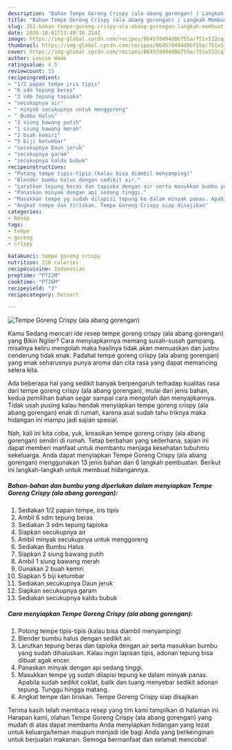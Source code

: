```yaml
---
description: "Bahan Tempe Goreng Crispy (ala abang gorengan) | Langkah Membuat Tempe Goreng Crispy (ala abang gorengan) Yang Sempurna"
title: "Bahan Tempe Goreng Crispy (ala abang gorengan) | Langkah Membuat Tempe Goreng Crispy (ala abang gorengan) Yang Sempurna"
slug: 261-bahan-tempe-goreng-crispy-ala-abang-gorengan-langkah-membuat-tempe-goreng-crispy-ala-abang-gorengan-yang-sempurna
date: 2020-10-01T13:49:16.214Z
image: https://img-global.cpcdn.com/recipes/86457d494d8b755a/751x532cq70/tempe-goreng-crispy-ala-abang-gorengan-foto-resep-utama.jpg
thumbnail: https://img-global.cpcdn.com/recipes/86457d494d8b755a/751x532cq70/tempe-goreng-crispy-ala-abang-gorengan-foto-resep-utama.jpg
cover: https://img-global.cpcdn.com/recipes/86457d494d8b755a/751x532cq70/tempe-goreng-crispy-ala-abang-gorengan-foto-resep-utama.jpg
author: Louise Wade
ratingvalue: 4.5
reviewcount: 15
recipeingredient:
- "1/2 papan tempe iris tipis"
- "6 sdm tepung beras"
- "3 sdm tepung tapioka"
- "secukupnya air"
- " minyak secukupnya untuk menggoreng"
- " Bumbu Halus"
- "2 siung bawang putih"
- "1 siung bawang merah"
- "2 buah kemiri"
- "5 biji ketumbar"
- "secukupnya Daun jeruk"
- "secukupnya garam"
- "secukupnya kaldu bubuk"
recipeinstructions:
- "Potong tempe tipis-tipis (kalau bisa diambil menyamping)"
- "Blender bumbu halus dengan sedikit air."
- "Larutkan tepung beras dan tapioka dengan air serta masukkan bumbu yang sudah dihaluskan. Kalau ingin lapisan tipis, adonan tepung bisa dibuat agak encer."
- "Panaskan minyak dengan api sedang tinggi."
- "Masukkan tempe yg sudah dilapisi tepung ke dalam minyak panas. Apabila sudah sedikit coklat, balik dan tuang menyebar sedikit adonan tepung. Tunggu hingga matang."
- "Angkat tempe dan tiriskan. Tempe Goreng Crispy siap disajikan"
categories:
- Resep
tags:
- tempe
- goreng
- crispy

katakunci: tempe goreng crispy 
nutrition: 210 calories
recipecuisine: Indonesian
preptime: "PT22M"
cooktime: "PT36M"
recipeyield: "3"
recipecategory: Dessert

---
```



![Tempe Goreng Crispy (ala abang gorengan)](https://img-global.cpcdn.com/recipes/86457d494d8b755a/751x532cq70/tempe-goreng-crispy-ala-abang-gorengan-foto-resep-utama.jpg)

Kamu Sedang mencari ide resep tempe goreng crispy (ala abang gorengan) yang Bikin Ngiler? Cara menyiapkannya memang susah-susah gampang. misalnya keliru mengolah maka hasilnya tidak akan memuaskan dan justru cenderung tidak enak. Padahal tempe goreng crispy (ala abang gorengan) yang enak seharusnya punya aroma dan cita rasa yang dapat memancing selera kita.



Ada beberapa hal yang sedikit banyak berpengaruh terhadap kualitas rasa dari tempe goreng crispy (ala abang gorengan), mulai dari jenis bahan, kedua pemilihan bahan segar sampai cara mengolah dan menyajikannya. Tidak usah pusing kalau hendak menyiapkan tempe goreng crispy (ala abang gorengan) enak di rumah, karena asal sudah tahu triknya maka hidangan ini mampu jadi sajian spesial.


Nah, kali ini kita coba, yuk, kreasikan tempe goreng crispy (ala abang gorengan) sendiri di rumah. Tetap berbahan yang sederhana, sajian ini dapat memberi manfaat untuk membantu menjaga kesehatan tubuhmu sekeluarga. Anda dapat menyiapkan Tempe Goreng Crispy (ala abang gorengan) menggunakan 13 jenis bahan dan 6 langkah pembuatan. Berikut ini langkah-langkah untuk membuat hidangannya.

<!--inarticleads1-->

##### Bahan-bahan dan bumbu yang diperlukan dalam menyiapkan Tempe Goreng Crispy (ala abang gorengan):

1. Sediakan 1/2 papan tempe, iris tipis
1. Ambil 6 sdm tepung beras
1. Sediakan 3 sdm tepung tapioka
1. Siapkan secukupnya air
1. Ambil  minyak secukupnya untuk menggoreng
1. Sediakan  Bumbu Halus
1. Siapkan 2 siung bawang putih
1. Ambil 1 siung bawang merah
1. Gunakan 2 buah kemiri
1. Siapkan 5 biji ketumbar
1. Sediakan secukupnya Daun jeruk
1. Siapkan secukupnya garam
1. Sediakan secukupnya kaldu bubuk




<!--inarticleads2-->

##### Cara menyiapkan Tempe Goreng Crispy (ala abang gorengan):

1. Potong tempe tipis-tipis (kalau bisa diambil menyamping)
1. Blender bumbu halus dengan sedikit air.
1. Larutkan tepung beras dan tapioka dengan air serta masukkan bumbu yang sudah dihaluskan. Kalau ingin lapisan tipis, adonan tepung bisa dibuat agak encer.
1. Panaskan minyak dengan api sedang tinggi.
1. Masukkan tempe yg sudah dilapisi tepung ke dalam minyak panas. Apabila sudah sedikit coklat, balik dan tuang menyebar sedikit adonan tepung. Tunggu hingga matang.
1. Angkat tempe dan tiriskan. Tempe Goreng Crispy siap disajikan




Terima kasih telah membaca resep yang tim kami tampilkan di halaman ini. Harapan kami, olahan Tempe Goreng Crispy (ala abang gorengan) yang mudah di atas dapat membantu Anda menyiapkan hidangan yang lezat untuk keluarga/teman maupun menjadi ide bagi Anda yang berkeinginan untuk berjualan makanan. Semoga bermanfaat dan selamat mencoba!
